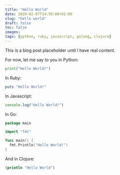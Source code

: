 ```yaml
---
title: "Hello World"
date: 2020-02-07T14:59:00+01:00
slug: "hello world"
draft: false
toc: false
images:
tags: [python, ruby, javascript, golang, clojure]
---
```


This is a blog post placeholder until I have real content.

For now, let me say to you in Python:
```python
print("Hello World!")
```

In Ruby:
```ruby
puts "Hello World!"
```

In Javascript:
```javascript
console.log("Hello World!")
```

In Go:
```go
package main

import "fmt"

func main() {
  fmt.Println("Hello World!")
}
```

And in Clojure:
```clojure
(println "Hello World")
```
